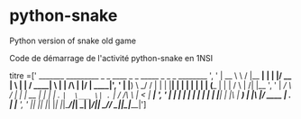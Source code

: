 # python-snake
Python version of snake old game

Code de démarrage de l'activité python-snake en 1NSI

titre =['  _______     _________ _    _  ____  _   _    _____ _   _          _  ________ ',
        ' |  __ \ \   / |__   __| |  | |/ __ \| \ | |  / ____| \ | |   /\   | |/ |  ____|',
        ' | |__) \ \_/ /   | |  | |__| | |  | |  \| | | (___ |  \| |  /  \  |   /| |__   ',
        ' |  ___/ \   /    | |  |  __  | |  | | . ` |  \___ \| . ` | / /\ \ |  < |  __|  ',
        ' | |      | |     | |  | |  | | |__| | |\  |  ____) | |\  |/ ____ \| . \| |____ ',
        ' |_|      |_|     |_|  |_|  |_|\____/|_| \_| |_____/|_| \_/_/    \_|_|\_|______|']

